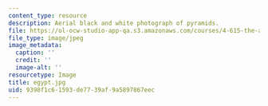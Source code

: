 ```yaml
---
content_type: resource
description: Aerial black and white photograph of pyramids.
file: https://ol-ocw-studio-app-qa.s3.amazonaws.com/courses/4-615-the-architecture-of-cairo-spring-2002/9398f1c61593de7739af9a5897867eec_egypt.jpg
file_type: image/jpeg
image_metadata:
  caption: ''
  credit: ''
  image-alt: ''
resourcetype: Image
title: egypt.jpg
uid: 9398f1c6-1593-de77-39af-9a5897867eec
---
```

